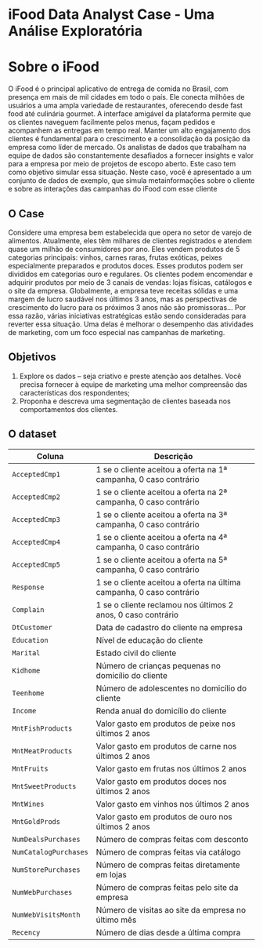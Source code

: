 # iFood Data Analyst Case - Uma Análise Exploratória

# Sobre o iFood

O iFood é o principal aplicativo de entrega de comida no Brasil, com presença em mais de mil cidades em todo o país. Ele conecta milhões de usuários a uma ampla variedade de restaurantes, oferecendo desde fast food até culinária gourmet. A interface amigável da plataforma permite que os clientes naveguem facilmente pelos menus, façam pedidos e acompanhem as entregas em tempo real. 
Manter um alto engajamento dos clientes é fundamental para o crescimento e a consolidação da posição da empresa como líder de mercado. Os analistas de dados que trabalham na equipe de dados são constantemente desafiados a fornecer insights e valor para a empresa por meio de projetos de escopo aberto. Este caso tem como objetivo simular essa situação. Neste caso, você é apresentado a um conjunto de dados de exemplo, que simula metainformações sobre o cliente e sobre as interações das campanhas do iFood com esse cliente


## O Case
Considere uma empresa bem estabelecida que opera no setor de varejo de alimentos. Atualmente, eles têm milhares de clientes registrados e atendem quase um milhão de consumidores por ano. Eles vendem produtos de 5 categorias principais: vinhos, carnes raras, frutas exóticas, peixes especialmente preparados e produtos doces. Esses produtos podem ser divididos em categorias ouro e regulares. Os clientes podem encomendar e adquirir produtos por meio de 3 canais de vendas: lojas físicas, catálogos e o site da empresa. Globalmente, a empresa teve receitas sólidas e uma margem de lucro saudável nos últimos 3 anos, mas as perspectivas de crescimento do lucro para os próximos 3 anos não são promissoras... Por essa razão, várias iniciativas estratégicas estão sendo consideradas para reverter essa situação. Uma delas é melhorar o desempenho das atividades de marketing, com um foco especial nas campanhas de marketing.

## Objetivos
1. Explore os dados – seja criativo e preste atenção aos detalhes. Você precisa fornecer à equipe de marketing uma melhor compreensão das características dos respondentes;
2. Proponha e descreva uma segmentação de clientes baseada nos comportamentos dos clientes.

## O dataset

| **Coluna**              | **Descrição**                                                                                     |
|--------------------------|---------------------------------------------------------------------------------------------------|
| `AcceptedCmp1`            | 1 se o cliente aceitou a oferta na 1ª campanha, 0 caso contrário                                  |
| `AcceptedCmp2`            | 1 se o cliente aceitou a oferta na 2ª campanha, 0 caso contrário                                  |
| `AcceptedCmp3`            | 1 se o cliente aceitou a oferta na 3ª campanha, 0 caso contrário                                  |
| `AcceptedCmp4`            | 1 se o cliente aceitou a oferta na 4ª campanha, 0 caso contrário                                  |
| `AcceptedCmp5`            | 1 se o cliente aceitou a oferta na 5ª campanha, 0 caso contrário                                  |
| `Response`                | 1 se o cliente aceitou a oferta na última campanha, 0 caso contrário                              |
| `Complain`                | 1 se o cliente reclamou nos últimos 2 anos, 0 caso contrário                                      |
| `DtCustomer`              | Data de cadastro do cliente na empresa                                                            |
| `Education`               | Nível de educação do cliente                                                                      |
| `Marital`                 | Estado civil do cliente                                                                           |
| `Kidhome`                 | Número de crianças pequenas no domicílio do cliente                                               |
| `Teenhome`                | Número de adolescentes no domicílio do cliente                                                    |
| `Income`                  | Renda anual do domicílio do cliente                                                               |
| `MntFishProducts`         | Valor gasto em produtos de peixe nos últimos 2 anos                                               |
| `MntMeatProducts`         | Valor gasto em produtos de carne nos últimos 2 anos                                               |
| `MntFruits`               | Valor gasto em frutas nos últimos 2 anos                                                          |
| `MntSweetProducts`        | Valor gasto em produtos doces nos últimos 2 anos                                                  |
| `MntWines`                | Valor gasto em vinhos nos últimos 2 anos                                                          |
| `MntGoldProds`            | Valor gasto em produtos de ouro nos últimos 2 anos                                                |
| `NumDealsPurchases`       | Número de compras feitas com desconto                                                             |
| `NumCatalogPurchases`     | Número de compras feitas via catálogo                                                            |
| `NumStorePurchases`       | Número de compras feitas diretamente em lojas                                                     |
| `NumWebPurchases`         | Número de compras feitas pelo site da empresa                                                     |
| `NumWebVisitsMonth`       | Número de visitas ao site da empresa no último mês                                                |
| `Recency`                 | Número de dias desde a última compra                                                             |

